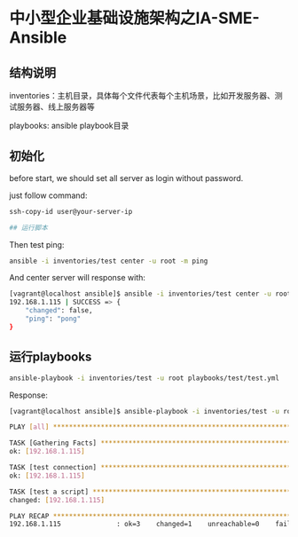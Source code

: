 # 中小型企业基础设施架构之IA-SME-Ansible

## 结构说明

inventories：主机目录，具体每个文件代表每个主机场景，比如开发服务器、测试服务器、线上服务器等

playbooks: ansible playbook目录

## 初始化

before start, we should set all server as login without password.

just follow command:

```bash
ssh-copy-id user@your-server-ip

## 运行脚本

```
Then test ping:

```bash
ansible -i inventories/test center -u root -m ping
```
And center server will response with:

```bash
[vagrant@localhost ansible]$ ansible -i inventories/test center -u root -m ping
192.168.1.115 | SUCCESS => {
    "changed": false,
    "ping": "pong"
}
```

## 运行playbooks

```bash
ansible-playbook -i inventories/test -u root playbooks/test/test.yml
```

Response:

```bash
[vagrant@localhost ansible]$ ansible-playbook -i inventories/test -u root playbooks/test/test.yml

PLAY [all] ********************************************************************************************************************************************************

TASK [Gathering Facts] ********************************************************************************************************************************************
ok: [192.168.1.115]

TASK [test connection] ********************************************************************************************************************************************
ok: [192.168.1.115]

TASK [test a script] **********************************************************************************************************************************************
changed: [192.168.1.115]

PLAY RECAP ********************************************************************************************************************************************************
192.168.1.115              : ok=3    changed=1    unreachable=0    failed=0

```
